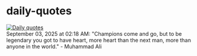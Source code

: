 # daily-quotes
[![Daily quotes](https://github.com/ceepu8/daily-quotes/actions/workflows/daily-quote.yml/badge.svg)](https://github.com/ceepu8/daily-quotes/actions/workflows/daily-quote.yml)<br/>
September 03, 2025 at 02:18 AM: "Champions come and go, but to be legendary you got to have heart, more heart than the next man, more than anyone in the world." - Muhammad Ali

